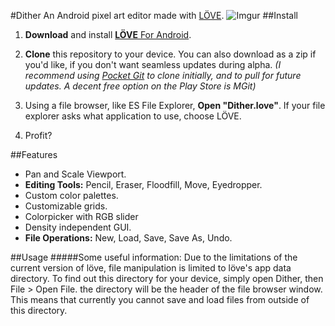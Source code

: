 #Dither
An Android pixel art editor made with [LÖVE](love2d.org).
![Imgur](http://i.imgur.com/L7wlgHm.jpg)
##Install
1. **Download** and install [**LÖVE** For Android](https://play.google.com/store/apps/details?id=org.love2d.android).

2. **Clone** this repository to your device. You can also download as a zip if you'd like, if you don't want seamless updates during alpha.
*(I recommend using [Pocket Git](https://play.google.com/store/apps/details?id=com.aor.pocketgit) to clone initially, and to pull for future updates. A decent free option on the Play Store is MGit)*

3. Using a file browser, like ES File Explorer, **Open "Dither.love"**. If your file explorer asks what application to use, choose LÖVE.

4. Profit?

##Features
- Pan and Scale Viewport.
- **Editing Tools:** Pencil, Eraser, Floodfill, Move, Eyedropper.
- Custom color palettes.
- Customizable grids.
- Colorpicker with RGB slider
- Density independent GUI.
- **File Operations:**
New, Load, Save, Save As, Undo.

##Usage
#####Some useful information:
Due to the limitations of the current version of löve, file manipulation is limited to löve's app data directory. To find out this directory for your device, simply open Dither, then File > Open File. the directory will be the header of the file browser window. This means that currently you cannot save and load files from outside of this directory.